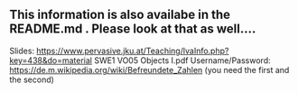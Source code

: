 ## This information is also availabe in the README.md . Please look at that as well....

Slides: https://www.pervasive.jku.at/Teaching/lvaInfo.php?key=438&do=material
SWE1 VO05 Objects I.pdf
Username/Password: https://de.m.wikipedia.org/wiki/Befreundete_Zahlen (you need the first and the second)
